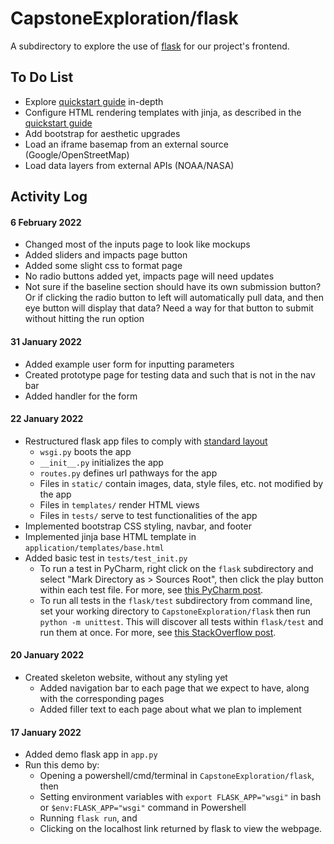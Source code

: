 # CapstoneExploration/flask

A subdirectory to explore the use of [flask](https://flask.palletsprojects.com/en/2.0.x/) for our project's frontend.

## To Do List
- Explore [quickstart guide](https://flask.palletsprojects.com/en/2.0.x/quickstart/) in-depth
- Configure HTML rendering templates with jinja, as described in the [quickstart guide](https://flask.palletsprojects.com/en/2.0.x/quickstart/)
- Add bootstrap for aesthetic upgrades
- Load an iframe basemap from an external source (Google/OpenStreetMap)
- Load data layers from external APIs (NOAA/NASA)

## Activity Log

#### 6 February 2022
- Changed most of the inputs page to look like mockups
- Added sliders and impacts page button
- Added some slight css to format page
- No radio buttons added yet, impacts page will need updates
- Not sure if the baseline section should have its own submission button? Or if clicking the radio button to left will automatically pull data, and then eye button will display that data? Need a way for that button to submit without hitting the run option


#### 31 January 2022
- Added example user form for inputting parameters
- Created prototype page for testing data and such that is not in the nav bar
- Added handler for the form


#### 22 January 2022
- Restructured flask app files to comply with [standard layout](https://flask.palletsprojects.com/en/2.0.x/tutorial/layout/)
  - `wsgi.py` boots the app
  - `__init__.py` initializes the app
  - `routes.py` defines url pathways for the app
  - Files in `static/` contain images, data, style files, etc. not modified by the app
  - Files in `templates/` render HTML views
  - Files in `tests/` serve to test functionalities of the app
- Implemented bootstrap CSS styling, navbar, and footer
- Implemented jinja base HTML template in `application/templates/base.html`
- Added basic test in `tests/test_init.py`
  - To run a test in PyCharm, right click on the `flask` subdirectory and select "Mark Directory as > Sources Root", then click the play button within each test file. For more, see [this PyCharm post](https://www.jetbrains.com/help/pycharm/performing-tests.html).
  - To run all tests in the `flask/test` subdirectory from command line, set your working directory to `CapstoneExploration/flask` then run `python -m unittest`. This will discover all tests within `flask/test` and run them at once. For more, see [this StackOverflow post](https://stackoverflow.com/a/43733357).


#### 20 January 2022
- Created skeleton website, without any styling yet
  - Added navigation bar to each page that we expect to have, along with the corresponding pages
  - Added filler text to each page about what we plan to implement

#### 17 January 2022
- Added demo flask app in `app.py`
- Run this demo by:
  - Opening a powershell/cmd/terminal in `CapstoneExploration/flask`, then
  - Setting environment variables with `export FLASK_APP="wsgi"` in bash or `$env:FLASK_APP="wsgi"` command in Powershell 
  - Running `flask run`, and
  - Clicking on the localhost link returned by flask to view the webpage.
  